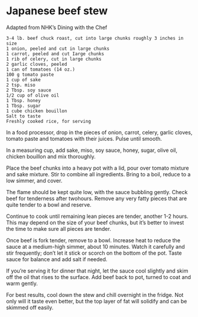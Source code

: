 # Japanese beef stew

Adapted from NHK’s Dining with the Chef

    3-4 lb. beef chuck roast, cut into large chunks roughly 3 inches in size
    1 onion, peeled and cut in large chunks
    1 carrot, peeled and cut Iarge chunks
    1 rib of celery, cut in large chunks
    2 garlic cloves, peeled
    1 can of tomatoes (14 oz.)
    100 g tomato paste
    1 cup of sake
    2 tsp. miso
    2 Tbsp. soy sauce
    1/2 cup of olive oil
    1 Tbsp. honey
    1 Tbsp. sugar
    1 cube chicken bouillon
    Salt to taste
    Freshly cooked rice, for serving

In a food processor, drop in the pieces of onion, carrot, celery, garlic cloves, tomato paste and tomatoes with their juices. Pulse until smooth.

In a measuring cup, add sake, miso, soy sauce, honey, sugar, olive oil, chicken bouillon and mix thoroughly.

Place the beef chunks into a heavy pot with a lid, pour over tomato mixture and sake mixture. Stir to combine all ingredients. Bring to a boil, reduce to a low simmer, and cover.

The flame should be kept quite low, with the sauce bubbling gently. Check beef for tenderness after twohours. Remove any very fatty pieces that are quite tender to a bowl and reserve.

Continue to cook until remaining lean pieces are tender, another 1-2 hours. This may depend on the size of your beef chunks, but it’s better to invest the time to make sure all pieces are tender.

Once beef is fork tender, remove to a bowl. Increase heat to reduce the sauce at a medium-high simmer, about 10 minutes. Watch it carefully and stir frequently; don’t let it stick or scorch on the bottom of the pot. Taste sauce for balance and add salt if needed.

If you’re serving it for dinner that night, let the sauce cool slightly and skim off the oil that rises to the surface. Add beef back to pot, turned to coat and warm gently.

For best results, cool down the stew and chill overnight in the fridge. Not only will it taste even better, but the top layer of fat will solidify and can be skimmed off easily. 
